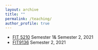 ```yaml
---
layout: archive
title: ""
permalink: /teaching/
author_profile: true
---
```



* [FIT 5210](https://handbook.monash.edu/2021/units/FIT5210) Semester 1& Semester 2, 2021 
* [FIT9136](https://handbook.monash.edu/2021/units/FIT9136)  Semester 2, 2021 






